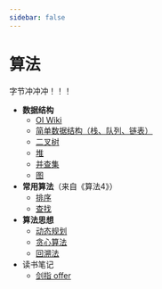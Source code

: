 ```yaml
---
sidebar: false
---
```

# 算法

字节冲冲冲！！！

- **数据结构**
  - [OI Wiki](https://oi-wiki.org/ds/)
  - [简单数据结构（栈、队列、链表）](/algo/简单结构.md)
  - [二叉树](/algo/4.二叉树.md)
  - [堆](/algo/最小堆.md)
  - [并查集](/algo/并查集.md)
  - [图](/algo/图.md)
- **常用算法**（来自《算法4》）
  - [排序](/algo/排序.md)
  - [查找](/algo/查找.md)
- **算法思想**
  - [动态规划](/algo/0.动态规划.md)
  - [贪心算法]()
  - [回溯法]()
- 读书笔记
  - [剑指 offer](/algo/剑指offer.md)
  